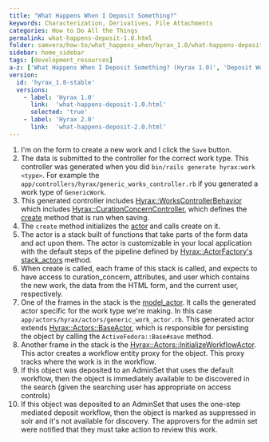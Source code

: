 ```yaml
---
title: "What Happens When I Deposit Something?"
keywords: Characterization, Derivatives, File Attachments
categories: How to Do All the Things
permalink: what-happens-deposit-1.0.html
folder: samvera/how-to/what_happens_when/hyrax_1.0/what-happens-deposit.md
sidebar: home_sidebar
tags: [development_resources]
a-z: ['What Happens When I Deposit Something? (Hyrax 1.0)', 'Deposit Work Process (Hyrax 1.0)', 'Save Work (Hyrax 1.0)', 'Actor Stack for Work (Hyrax 1.0)']
version: 
  id: 'hyrax_1.0-stable'
  versions:  
    - label: 'Hyrax 1.0'
      link:  'what-happens-deposit-1.0.html'
      selected: 'true'
    - label: 'Hyrax 2.0'
      link:  'what-happens-deposit-2.0.html'
---
```


1. I'm on the form to create a new work and I click the `Save` button.
1. The data is submitted to the controller for the correct work type.  This controller was generated when you did `bin/rails generate hyrax:work <type>`.  For example the `app/controllers/hyrax/generic_works_controller.rb` if you generated a work type of `GenericWork`.
1. This generated controller includes [Hyrax::WorksControllerBehavior](https://github.com/samvera/hyrax/blob/1-0-stable/app/controllers/concerns/hyrax/works_controller_behavior.rb#L5) which includes [Hyrax::CurationConcernController](https://github.com/samvera/hyrax/blob/1-0-stable/app/controllers/concerns/hyrax/curation_concern_controller.rb), which defines the [create](https://github.com/samvera/hyrax/blob/1-0-stable/app/controllers/concerns/hyrax/curation_concern_controller.rb#L44-L56) method that is run when saving.
1. The `create` method initializes the [actor](https://github.com/samvera/hyrax/blob/1-0-stable/app/controllers/concerns/hyrax/curation_concern_controller.rb#L125) and calls create on it.
1. The actor is a stack built of functions that take parts of the form data and act upon them.  The actor is customizable in your local application with the default steps of the pipeline defined by [Hyrax::ActorFactory's stack_actors](https://github.com/samvera/hyrax/blob/1-0-stable/app/services/hyrax/actor_factory.rb#L3-L20) method.
1. When create is called, each frame of this stack is called, and expects to have access to curation_concern, attributes, and user which contains the new work, the data from the HTML form, and the current user, respectively.
1. One of the frames in the stack is the [model_actor](https://github.com/samvera/hyrax/blob/1-0-stable/app/services/hyrax/actor_factory.rb#L28-L31). It calls the generated actor specific for the work type we're making. In this case `app/actors/hyrax/actors/generic_work_actor.rb`.  This generated actor extends [Hyrax::Actors::BaseActor](https://github.com/samvera/hyrax/blob/1-0-stable/app/actors/hyrax/actors/base_actor.rb), which is responsible for persisting the object by calling the `ActiveFedora::Base#save` method.
1. Another frame in the stack is the [Hyrax::Actors::InitializeWorkflowActor](https://github.com/samvera/hyrax/blob/1-0-stable/app/actors/hyrax/actors/initialize_workflow_actor.rb).  This actor creates a workflow entity proxy for the object. This proxy tracks where the work is in the workflow.
1. If this object was deposited to an AdminSet that uses the default workflow, then the object is immediately available to be discovered in the search (given the searching user has appropriate on access controls)
1. If this object was deposited to an AdminSet that uses the one-step mediated deposit workflow, then the object is marked as suppressed in solr and it's not available for discovery.  The approvers for the admin set were notified that they must take action to review this work.

